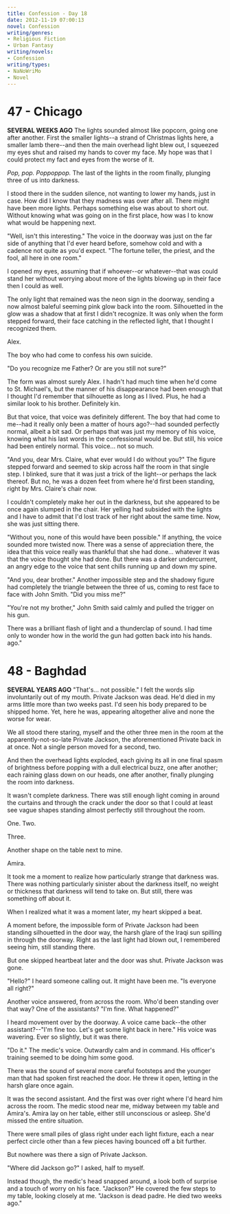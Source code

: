 ```yaml
---
title: Confession - Day 18
date: 2012-11-19 07:00:13
novel: Confession
writing/genres:
- Religious Fiction
- Urban Fantasy
writing/novels:
- Confession
writing/types:
- NaNoWriMo
- Novel
---
```

# 47 - Chicago
**SEVERAL WEEKS AGO**
The lights sounded almost like popcorn, going one after another. First the smaller lights--a strand of Christmas lights here, a smaller lamb there--and then the main overhead light blew out, I squeezed my eyes shut and raised my hands to cover my face. My hope was that I could protect my fact and eyes from the worse of it.

<!--more-->

*Pop, pop. Poppoppop.* The last of the lights in the room finally, plunging three of us into darkness.

I stood there in the sudden silence, not wanting to lower my hands, just in case. How did I know that they madness was over after all. There might have been more lights. Perhaps something else was about to short out. Without knowing what was going on in the first place, how was I to know what would be happening next.

"Well, isn't this interesting." The voice in the doorway was just on the far side of anything that I'd ever heard before, somehow cold and with a cadence not quite as you'd expect. "The fortune teller, the priest, and the fool, all here in one room."

I opened my eyes, assuming that if whoever--or whatever--that was could stand her without worrying about more of the lights blowing up in their face then I could as well.

The only light that remained was the neon sign in the doorway, sending a now almost baleful seeming pink glow back into the room. Silhouetted in the glow was a shadow that at first I didn't recognize. It was only when the form stepped forward, their face catching in the reflected light, that I thought I recognized them.

Alex.

The boy who had come to confess his own suicide.

"Do you recognize me Father? Or are you still not sure?"

The form was almost surely Alex. I hadn't had much time when he'd come to St. Michael's, but the manner of his disappearance had been enough that I thought I'd remember that silhouette as long as I lived. Plus, he had a similar look to his brother. Definitely kin.

But that voice, that voice was definitely different. The boy that had come to me--had it really only been a matter of hours ago?--had sounded perfectly normal, albeit a bit sad. Or perhaps that was just my memory of his voice, knowing what his last words in the confessional would be. But still, his voice had been entirely normal. This voice... not so much.

"And you, dear Mrs. Claire, what ever would I do without you?" The figure stepped forward and seemed to skip across half the room in that single step. I blinked, sure that it was just a trick of the light--or perhaps the lack thereof. But no, he was a dozen feet from where he'd first been standing, right by Mrs. Claire's chair now.

I couldn't completely make her out in the darkness, but she appeared to be once again slumped in the chair. Her yelling had subsided with the lights and I have to admit that I'd lost track of her right about the same time. Now, she was just sitting there.

"Without you, none of this would have been possible." If anything, the voice sounded more twisted now. There was a sense of appreciation there, the idea that this voice really was thankful that she had done... whatever it was that the voice thought she had done. But there was a darker undercurrent, an angry edge to the voice that sent chills running up and down my spine.

"And you, dear brother." Another impossible step and the shadowy figure had completely the triangle between the three of us, coming to rest face to face with John Smith. "Did you miss me?"

"You're not my brother," John Smith said calmly and pulled the trigger on his gun.

There was a brilliant flash of light and a thunderclap of sound. I had time only to wonder how in the world the gun had gotten back into his hands. ago."
# 48 - Baghdad
**SEVERAL YEARS AGO**
"That's... not possible." I felt the words slip involuntarily out of my mouth. Private Jackson was dead. He'd died in my arms little more than two weeks past. I'd seen his body prepared to be shipped home. Yet, here he was, appearing altogether alive and none the worse for wear.

We all stood there staring, myself and the other three men in the room at the apparently-not-so-late Private Jackson, the aforementioned Private back in at once. Not a single person moved for a second, two.

And then the overhead lights exploded, each giving its all in one final spasm of brightness before popping with a dull electrical buzz, one after another; each raining glass down on our heads, one after another, finally plunging the room into darkness.

It wasn't complete darkness. There was still enough light coming in around the curtains and through the crack under the door so that I could at least see vague shapes standing almost perfectly still throughout the room.

One. Two.

Three.

Another shape on the table next to mine.

Amira.

It took me a moment to realize how particularly strange that darkness was. There was nothing particularly sinister about the darkness itself, no weight or thickness that darkness will tend to take on. But still, there was something off about it.

When I realized what it was a moment later, my heart skipped a beat.

A moment before, the impossible form of Private Jackson had been standing silhouetted in the door way, the harsh glare of the Iraqi sun spilling in through the doorway. Right as the last light had blown out, I remembered seeing him, still standing there.

But one skipped heartbeat later and the door was shut. Private Jackson was gone.

"Hello?" I heard someone calling out. It might have been me. "Is everyone all right?"

Another voice answered, from across the room. Who'd been standing over that way? One of the assistants? "I'm fine. What happened?"

I heard movement over by the doorway. A voice came back--the other assistant?--"I'm fine too. Let's get some light back in here." His voice was wavering. Ever so slightly, but it was there.

"Do it." The medic's voice. Outwardly calm and in command. His officer's training seemed to be doing him some good.

There was the sound of several more careful footsteps and the younger man that had spoken first reached the door. He threw it open, letting in the harsh glare once again.

It was the second assistant. And the first was over right where I'd heard him across the room. The medic stood near me, midway between my table and Amira's. Amira lay on her table, either still unconscious or asleep. She'd missed the entire situation.

There were small piles of glass right under each light fixture, each a near perfect circle other than a few pieces having bounced off a bit further.

But nowhere was there a sign of Private Jackson.

"Where did Jackson go?" I asked, half to myself.

Instead though, the medic's head snapped around, a look both of surprise and a touch of worry on his face. "Jackson?" He covered the few steps to my table, looking closely at me. "Jackson is dead padre. He died two weeks ago."